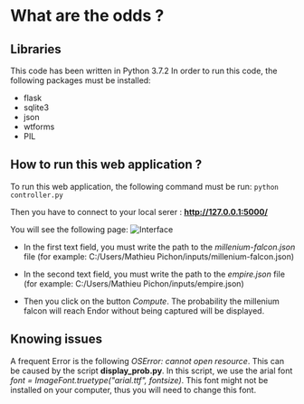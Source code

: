 # What are the odds ?

## Libraries
This code has been written in Python 3.7.2
In order to run this code, the following packages must be installed:
* flask
* sqlite3
* json
* wtforms
* PIL

## How to run this web application ?

To run this web application, the following command must be run:
`python controller.py`

Then you have to connect to your local serer : **http://127.0.0.1:5000/**

You will see the following page:
![Interface](images/interface.png)

* In the first text field, you must write the path to the *millenium-falcon.json* file (for example: C:/Users/Mathieu Pichon/inputs/millenium-falcon.json)

* In the second text field, you must write the path to the *empire.json* file (for example: C:/Users/Mathieu Pichon/inputs/empire.json)

* Then you click on the button *Compute*. The probability the millenium falcon will reach Endor without being captured will be displayed.

## Knowing issues

A frequent Error is the following *OSError: cannot open resource*.
This can be caused by the script **display_prob.py**. In this script, we use the arial font *font = ImageFont.truetype("arial.ttf", fontsize)*. This font might not be installed on your computer, thus you will need to change this font.

